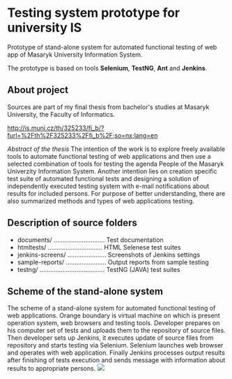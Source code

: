 Testing system prototype for university IS
==

Prototype of stand-alone system for automated functional testing of web app of Masaryk University Information System.

The prototype is based on tools **Selenium**, **TestNG**, **Ant** and **Jenkins**.


About project
--
Sources are part of my final thesis from bachelor's studies at Masaryk University, the Faculty of Informatics.

http://is.muni.cz/th/325233/fi_b/?furl=%2Fth%2F325233%2Ffi_b%2F;so=nx;lang=en

*Abstract of the thesis*
The intention of the work is to explore freely available tools to automate functional testing of web applications and then use a selected combination of tools for testing the agenda People of the Masaryk Univerzity Information System. Another intention lies on creation specific test suite of automated functional tests and designing a solution of independently executed testing system with e-mail notifications about results for included persons. For purpose of better understanding, there are also summarized methods and types of web applications testing.


Description of source folders
--
- documents/ ............................. Test documentation
- htmltests/ ............................... HTML Selenese test suites
- jenkins-screens/ ...................... Screenshots of Jenkins settings
- sample-reports/ ....................... Output reports from sample testing
- testng/ ..................................... TestNG (JAVA) test suites



Scheme of the stand-alone system
--
The scheme of a stand-alone system for automated functional testing of web applications. Orange boundary is virtual machine on which is present operation system, web browsers and testing tools. Developer prepares on his computer set of tests and uploads them to the repository of source files. Then developer sets up Jenkins, it executes update of source files from repository and starts testing via Selenium. Selenium launches web browser and operates with web application. Finally Jenkins processes output results after finishing of tests execution and sends message with information about results to appropriate persons.
<img src="http://www.bretick.cz/uploads/images/work01/2012-01-system-testovani-pro-univerzitni-is-ukazka08en.jpg"/>



